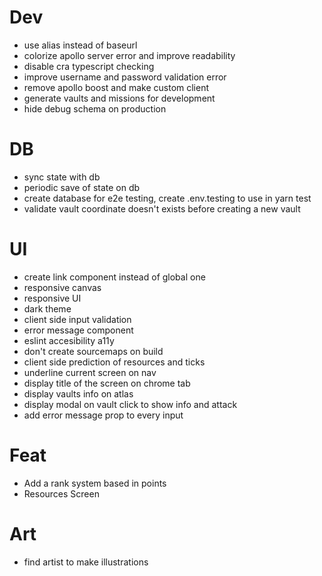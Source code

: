 # Dev

- use alias instead of baseurl
- colorize apollo server error and improve readability
- disable cra typescript checking
- improve username and password validation error
- remove apollo boost and make custom client
- generate vaults and missions for development
- hide debug schema on production

# DB

- sync state with db
- periodic save of state on db
- create database for e2e testing, create .env.testing to use in yarn test
- validate vault coordinate doesn't exists before creating a new vault

# UI

- create <a> link component instead of global one
- responsive canvas
- responsive UI
- dark theme
- client side input validation
- error message component
- eslint accesibility a11y
- don't create sourcemaps on build
- client side prediction of resources and ticks
- underline current screen on nav
- display title of the screen on chrome tab
- display vaults info on atlas
- display modal on vault click to show info and attack
- add error message prop to every input

# Feat

- Add a rank system based in points
- Resources Screen

# Art

- find artist to make illustrations
